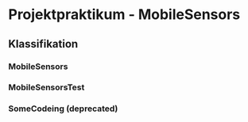 # Projektpraktikum - MobileSensors
## Klassifikation

### MobileSensors
### MobileSensorsTest
### SomeCodeing (deprecated)
